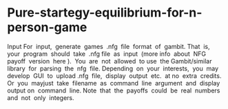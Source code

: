 # Pure-startegy-equilibrium-for-n-person-game
Input
For​ ​ input,​ ​ generate​ ​ games​ ​ .nfg​ ​ file​ ​ format​ ​ of​ ​ gambit.​ ​ That​ ​ is,​ ​ your​ ​ program​ ​ should​ ​ take​ ​ .nfg
file​ ​ as​ ​ input​ ​ (more​ ​ info​ ​ about​ ​ NFG​ ​ payoff​ ​ version​ ​ here​ ).​ ​ You​ ​ are​ ​ not​​ ​ allowed​ ​ to​ ​ use​ ​ the
Gambit/similar​ ​ library​ ​ for​ ​ parsing​ ​ the​ ​ nfg​ ​ file.
Depending​ ​ on​ ​ your​ ​ interests,​ ​ you​ ​ may​ ​ develop​ ​ GUI​ ​ to​ ​ upload​ ​ .nfg​ ​ file,​ ​ display​ ​ output​ ​ etc.​ ​ at
no​ ​ extra​ ​ credits.​ ​ Or​ ​ you​ ​ may​ ​ just​ ​ take​ ​ filename​ ​ as​ ​ command​ ​ line​ ​ argument​ ​ and​ ​ display
output​ ​ on​ ​ command​ ​ line.
Note​ ​ that​ ​ the​ ​ payoffs​ ​ could​ ​ be​ ​ real​ ​ numbers​ ​ and​ ​ not​ ​ only​ ​ integers.
